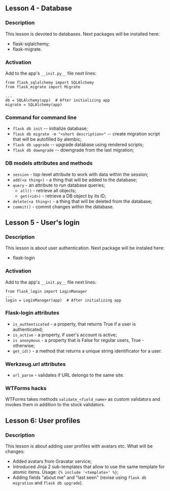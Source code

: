 ## Lesson 4 - Database
### Description
This lesson is devoted to databases.
Next packages will be installed here:
* flask-sqlalchemy;
* flask-migrate.

### Activation
Add to the app's `__init.py__` file next lines:
```
from flask_sqlalchemy import SQLAlchemy
from flask_migrate import Migrate

...
db = SQLAlchemy(app)  # After initializing app
migrate = SQLAlchemy(app)
```

### Command for command line
* `flask db init` -- initialize database;
* `flask db migrate -m "<short description>"` -- create migration script that
  will be autofilled by alembic;
* `flask db upgrade` -- upgrade database using rendered scripts;
* `flask db downgrade` -- downgrade from the last migration;

### DB models attributes and methods
* `session` - top-level attribute to work with data within the session;
* `add(<a thing>)` - a thing that will be added to the database;
* `query` - an attribute to run database queries;
  * `all()` - retrieve all objects;
  * `get(<id>)` - retrieve a DB object by its ID;
* `delete(<a thing>)` - a thing that will be deleted from the database;
* `commit()` - commit changes within the database.

## Lesson 5 - User's login
### Description
This lesson is about user authentication.
Next package will be instaled here:
* flask-login

### Activation
Add to the app's `__init.py__` file next lines:
```
from flask_login import LoginManager
...
login = LoginManager(app)  # After initializing app
```

### Flask-login attributes
* `is_authenticated` - a property, that returns True if a user is
  authenticated;
* `is_active` - a property, if user's account is active;
* `is anonymous` - a property that is False for regular users, True -
  otherwise;
* `get_id()` - a method that returns a unique string identificator for a user.


### Werkzeug.url attributes
* `url_parse` - validates if URL delongs to the same site.

### WTForms hacks
WTForms takes methods `validate_<field_name>` as custom validators and invokes
them in addition to the stock validators.

## Lesson 6: User profiles
### Description
This lesson is about adding user profiles with avatars etc.
What will be changes:
* Added avatars from Gravatar service;
* Introduced Jinja 2 sub-templates that allow to use the same template for atomic items. Usage: `{% include '<template>' %}`;
* Adding fields "about me" and "last seen" (revise using `flask db migration`
  and `flask db upgrade`).
